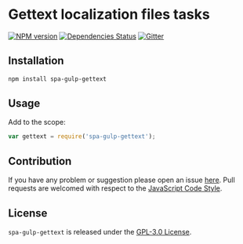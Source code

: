 Gettext localization files tasks
================================

[![NPM version](https://img.shields.io/npm/v/spa-gulp-gettext.svg?style=flat-square)](https://www.npmjs.com/package/spa-gulp-gettext)
[![Dependencies Status](https://img.shields.io/david/spasdk/gulp-gettext.svg?style=flat-square)](https://david-dm.org/spasdk/gulp-gettext)
[![Gitter](https://img.shields.io/badge/gitter-join%20chat-blue.svg?style=flat-square)](https://gitter.im/DarkPark/spasdk)


## Installation ##

```bash
npm install spa-gulp-gettext
```


## Usage ##

Add to the scope:

```js
var gettext = require('spa-gulp-gettext');
```


## Contribution ##

If you have any problem or suggestion please open an issue [here](https://github.com/spasdk/gulp-gettext/issues).
Pull requests are welcomed with respect to the [JavaScript Code Style](https://github.com/DarkPark/jscs).


## License ##

`spa-gulp-gettext` is released under the [GPL-3.0 License](http://opensource.org/licenses/GPL-3.0).

